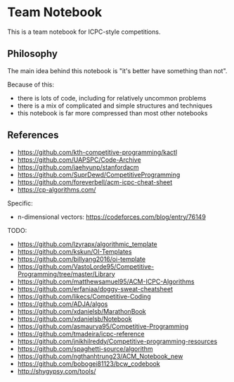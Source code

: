 # Team Notebook

This is a team notebook for ICPC-style competitions.

## Philosophy

The main idea behind this notebook is "it's better have something than not".

Because of this:
- there is lots of code, including for relatively uncommon problems
- there is a mix of complicated and simple structures and techniques
- this notebook is far more compressed than most other notebooks

## References

- https://github.com/kth-competitive-programming/kactl
- https://github.com/UAPSPC/Code-Archive
- https://github.com/jaehyunp/stanfordacm
- https://github.com/SuprDewd/CompetitiveProgramming
- https://github.com/foreverbell/acm-icpc-cheat-sheet
- https://cp-algorithms.com/

Specific:
- n-dimensional vectors: https://codeforces.com/blog/entry/76149

TODO:
- https://github.com/lzyrapx/algorithmic_template
- https://github.com/kskun/OI-Templates
- https://github.com/billyang2016/oi-template
- https://github.com/VastoLorde95/Competitive-Programming/tree/master/Library
- https://github.com/matthewsamuel95/ACM-ICPC-Algorithms
- https://github.com/erfaniaa/doggy-sweat-cheatsheet
- https://github.com/likecs/Competitive-Coding
- https://github.com/ADJA/algos
- https://github.com/xdanielsb/MarathonBook
- https://github.com/xdanielsb/Notebook
- https://github.com/asmaurya95/Competitive-Programming
- https://github.com/tmadeira/icpc-reference
- https://github.com/jnikhilreddy/Competitive-programming-resources
- https://github.com/spaghetti-source/algorithm
- https://github.com/ngthanhtrung23/ACM_Notebook_new
- https://github.com/bobogei81123/bcw_codebook
- http://shygypsy.com/tools/